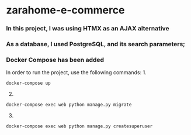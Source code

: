 # zarahome-e-commerce
### In this project, I was using **HTMX** as an AJAX alternative
### As a database, I used **PostgreSQL**, and its search parameters; 
### Docker Compose has been added

In order to run the project, use the following commands:
1. 
```shell
docker-compose up
```
2. 
```shell
docker-compose exec web python manage.py migrate
```
3.
```shell
docker-compose exec web python manage.py createsuperuser
```
